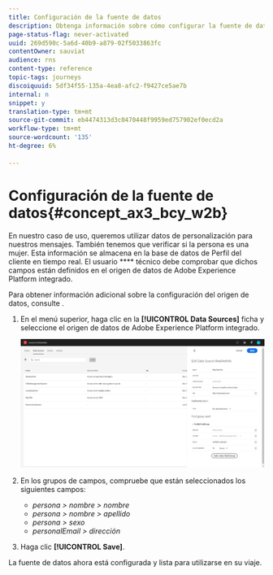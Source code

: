 ```yaml
---
title: Configuración de la fuente de datos
description: Obtenga información sobre cómo configurar la fuente de datos para el caso de uso sencillo del viaje
page-status-flag: never-activated
uuid: 269d590c-5a6d-40b9-a879-02f5033863fc
contentOwner: sauviat
audience: rns
content-type: reference
topic-tags: journeys
discoiquuid: 5df34f55-135a-4ea8-afc2-f9427ce5ae7b
internal: n
snippet: y
translation-type: tm+mt
source-git-commit: eb4474313d3c0470448f9959ed757902ef0ecd2a
workflow-type: tm+mt
source-wordcount: '135'
ht-degree: 6%

---
```



# Configuración de la fuente de datos{#concept_ax3_bcy_w2b}

En nuestro caso de uso, queremos utilizar datos de personalización para nuestros mensajes. También tenemos que verificar si la persona es una mujer. Esta información se almacena en la base de datos de Perfil del cliente en tiempo real. El usuario **** técnico debe comprobar que dichos campos están definidos en el origen de datos de Adobe Experience Platform integrado.

Para obtener información adicional sobre la configuración del origen de datos, consulte [](../datasource/about-data-sources.md).

1. En el menú superior, haga clic en la **[!UICONTROL Data Sources]** ficha y seleccione el origen de datos de Adobe Experience Platform integrado.

   ![](../assets/journey23.png)

1. En los grupos de campos, compruebe que están seleccionados los siguientes campos:

   * _persona > nombre > nombre_
   * _persona > nombre > apellido_
   * _persona > sexo_
   * _personalEmail > dirección_

1. Haga clic **[!UICONTROL Save]**.

La fuente de datos ahora está configurada y lista para utilizarse en su viaje.
